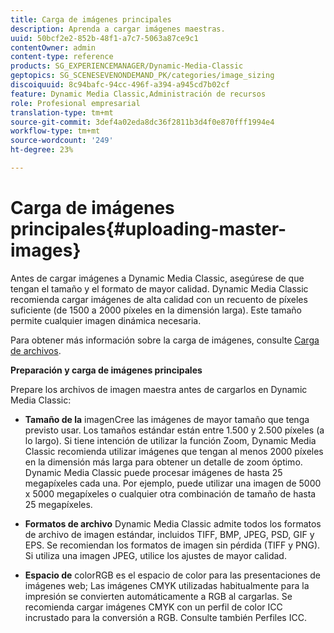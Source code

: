 ```yaml
---
title: Carga de imágenes principales
description: Aprenda a cargar imágenes maestras.
uuid: 50bcf2e2-852b-48f1-a7c7-5063a87ce9c1
contentOwner: admin
content-type: reference
products: SG_EXPERIENCEMANAGER/Dynamic-Media-Classic
geptopics: SG_SCENESEVENONDEMAND_PK/categories/image_sizing
discoiquuid: 8c94bafc-94cc-496f-a394-a945cd7b02cf
feature: Dynamic Media Classic,Administración de recursos
role: Profesional empresarial
translation-type: tm+mt
source-git-commit: 3def4a02eda8dc36f2811b3d4f0e870fff1994e4
workflow-type: tm+mt
source-wordcount: '249'
ht-degree: 23%

---
```



# Carga de imágenes principales{#uploading-master-images}

Antes de cargar imágenes a Dynamic Media Classic, asegúrese de que tengan el tamaño y el formato de mayor calidad. Dynamic Media Classic recomienda cargar imágenes de alta calidad con un recuento de píxeles suficiente (de 1500 a 2000 píxeles en la dimensión larga). Este tamaño permite cualquier imagen dinámica necesaria.

Para obtener más información sobre la carga de imágenes, consulte [Carga de archivos](uploading-files.md#uploading_files).

**Preparación y carga de imágenes principales**

Prepare los archivos de imagen maestra antes de cargarlos en Dynamic Media Classic:

* **Tamaño de la**
imagenCree las imágenes de mayor tamaño que tenga previsto usar. Los tamaños estándar están entre 1.500 y 2.500 píxeles (a lo largo). Si tiene intención de utilizar la función Zoom, Dynamic Media Classic recomienda utilizar imágenes que tengan al menos 2000 píxeles en la dimensión más larga para obtener un detalle de zoom óptimo. Dynamic Media Classic puede procesar imágenes de hasta 25 megapíxeles cada una. Por ejemplo, puede utilizar una imagen de 5000 x 5000 megapíxeles o cualquier otra combinación de tamaño de hasta 25 megapíxeles.

* **Formatos de archivo**
Dynamic Media Classic admite todos los formatos de archivo de imagen estándar, incluidos TIFF, BMP, JPEG, PSD, GIF y EPS. Se recomiendan los formatos de imagen sin pérdida (TIFF y PNG). Si utiliza una imagen JPEG, utilice los ajustes de mayor calidad.

* **Espacio de**
colorRGB es el espacio de color para las presentaciones de imágenes web; Las imágenes CMYK utilizadas habitualmente para la impresión se convierten automáticamente a RGB al cargarlas. Se recomienda cargar imágenes CMYK con un perfil de color ICC incrustado para la conversión a RGB. Consulte también Perfiles ICC.
